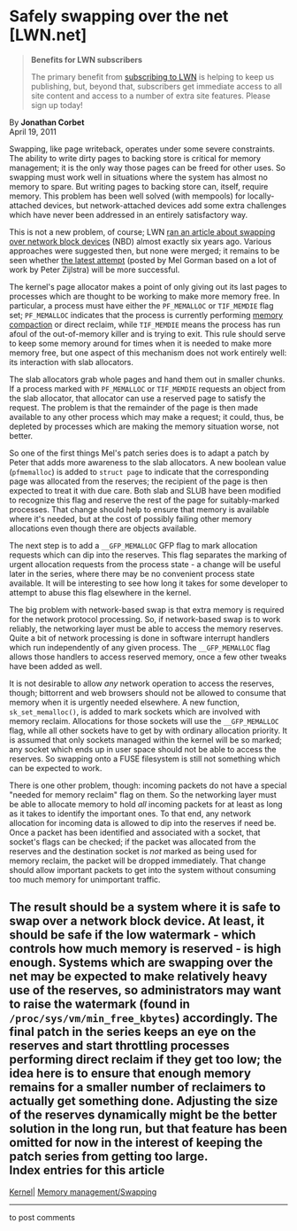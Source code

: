 # Safely swapping over the net [LWN.net]

> **Benefits for LWN subscribers**
> 
> The primary benefit from [subscribing to LWN](/Promo/nst-nag5/subscribe) is helping to keep us publishing, but, beyond that, subscribers get immediate access to all site content and access to a number of extra site features. Please sign up today! 

By **Jonathan Corbet**  
April 19, 2011 

Swapping, like page writeback, operates under some severe constraints. The ability to write dirty pages to backing store is critical for memory management; it is the only way those pages can be freed for other uses. So swapping must work well in situations where the system has almost no memory to spare. But writing pages to backing store can, itself, require memory. This problem has been well solved (with mempools) for locally-attached devices, but network-attached devices add some extra challenges which have never been addressed in an entirely satisfactory way. 

This is not a new problem, of course; LWN [ran an article about swapping over network block devices](/Articles/129703/) (NBD) almost exactly six years ago. Various approaches were suggested then, but none were merged; it remains to be seen whether [the latest attempt](/Articles/438407/) (posted by Mel Gorman based on a lot of work by Peter Zijlstra) will be more successful. 

The kernel's page allocator makes a point of only giving out its last pages to processes which are thought to be working to make more memory free. In particular, a process must have either the `PF_MEMALLOC` or `TIF_MEMDIE` flag set; `PF_MEMALLOC` indicates that the process is currently performing [memory compaction](/Articles/368869/) or direct reclaim, while `TIF_MEMDIE` means the process has run afoul of the out-of-memory killer and is trying to exit. This rule should serve to keep some memory around for times when it is needed to make more memory free, but one aspect of this mechanism does not work entirely well: its interaction with slab allocators. 

The slab allocators grab whole pages and hand them out in smaller chunks. If a process marked with `PF_MEMALLOC` or `TIF_MEMDIE` requests an object from the slab allocator, that allocator can use a reserved page to satisfy the request. The problem is that the remainder of the page is then made available to any other process which may make a request; it could, thus, be depleted by processes which are making the memory situation worse, not better. 

So one of the first things Mel's patch series does is to adapt a patch by Peter that adds more awareness to the slab allocators. A new boolean value (`pfmemalloc`) is added to `struct page` to indicate that the corresponding page was allocated from the reserves; the recipient of the page is then expected to treat it with due care. Both slab and SLUB have been modified to recognize this flag and reserve the rest of the page for suitably-marked processes. That change should help to ensure that memory is available where it's needed, but at the cost of possibly failing other memory allocations even though there are objects available. 

The next step is to add a `__GFP_MEMALLOC` GFP flag to mark allocation requests which can dip into the reserves. This flag separates the marking of urgent allocation requests from the process state - a change will be useful later in the series, where there may be no convenient process state available. It will be interesting to see how long it takes for some developer to attempt to abuse this flag elsewhere in the kernel. 

The big problem with network-based swap is that extra memory is required for the network protocol processing. So, if network-based swap is to work reliably, the networking layer must be able to access the memory reserves. Quite a bit of network processing is done in software interrupt handlers which run independently of any given process. The `__GFP_MEMALLOC` flag allows those handlers to access reserved memory, once a few other tweaks have been added as well. 

It is not desirable to allow _any_ network operation to access the reserves, though; bittorrent and web browsers should not be allowed to consume that memory when it is urgently needed elsewhere. A new function, `sk_set_memalloc()`, is added to mark sockets which are involved with memory reclaim. Allocations for those sockets will use the `__GFP_MEMALLOC` flag, while all other sockets have to get by with ordinary allocation priority. It is assumed that only sockets managed within the kernel will be so marked; any socket which ends up in user space should not be able to access the reserves. So swapping onto a FUSE filesystem is still not something which can be expected to work. 

There is one other problem, though: incoming packets do not have a special "needed for memory reclaim" flag on them. So the networking layer must be able to allocate memory to hold _all_ incoming packets for at least as long as it takes to identify the important ones. To that end, any network allocation for incoming data is allowed to dip into the reserves if need be. Once a packet has been identified and associated with a socket, that socket's flags can be checked; if the packet was allocated from the reserves and the destination socket is _not_ marked as being used for memory reclaim, the packet will be dropped immediately. That change should allow important packets to get into the system without consuming too much memory for unimportant traffic. 

The result should be a system where it is safe to swap over a network block device. At least, it should be safe if the low watermark - which controls how much memory is reserved - is high enough. Systems which are swapping over the net may be expected to make relatively heavy use of the reserves, so administrators may want to raise the watermark (found in `/proc/sys/vm/min_free_kbytes`) accordingly. The final patch in the series keeps an eye on the reserves and start throttling processes performing direct reclaim if they get too low; the idea here is to ensure that enough memory remains for a smaller number of reclaimers to actually get something done. Adjusting the size of the reserves dynamically might be the better solution in the long run, but that feature has been omitted for now in the interest of keeping the patch series from getting too large.  
Index entries for this article  
---  
[Kernel](/Kernel/Index)| [Memory management/Swapping](/Kernel/Index#Memory_management-Swapping)  
  


* * *

to post comments 
